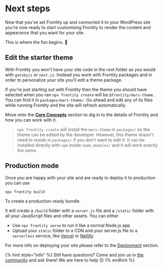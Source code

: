 # Next steps

Now that you've set Frontity up and connected it to your WordPress site you're now ready to start customising Frontity to render the content and appearance that you want for your site.

This is where the fun begins. 🙌

## Edit the starter theme

With Frontity you won't have your site code in the root folder as you would with `gatsbyjs` or `next.js`. Instead you work with Frontity packages and in order to personalize your site you'll edit a theme package.

If you're just starting out with Frontity then the theme you should have selected when you ran `npx frontity create` will be `@frontity/mars-theme`. You can find it in `packages/mars-theme/`. Go ahead and edit any of its files while running Frontity and the site will refresh automatically.

Move onto the [**Core Concepts**](../learning-frontity/) section to dig in to the details of Frontity and how you can work with it.

> `npx frontity create` will install the `mars-theme` in `packages/` so the theme can be edited by the developer. However, this theme doesn't need to reside in `packages/` if you don't want to edit it. It can be installed directly with `npm` inside `node_modules/` and it will work exactly the same.

## Production mode

Once you are happy with your site and are ready to deploy it to production you can use

```text
npx frontity build
```

To create a production-ready bundle.

It will create a `/build` folder with a `server.js` file and a `/static` folder with all your JavaScript files and other assets. You can either

* Use `npx frontity serve` to run it like a normal Node.js app
* Upload your `static` folder to a CDN and your server.js file to a `serverless` service, like [Vercel](../deployment/deploy-using-vercel.md) or [Netlify](https://www.netlify.com/?ref=frontity)

For more info on deploying your site please refer to the [Deployment](../deployment/) section.

{% hint style="info" %}
Still have questions? Come and join us in [the community](https://community.frontity.org/) and ask there! We are here to help 😊
{% endhint %}

